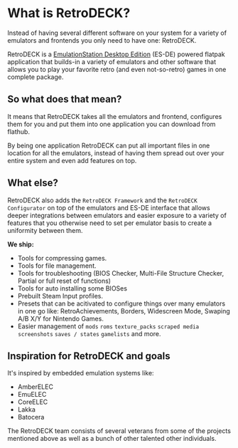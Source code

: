 

# What is RetroDECK?

Instead of having several different software on your system for a variety of emulators and frontends you only need to have one: RetroDECK.

RetroDECK is a [EmulationStation Desktop Edition](https://es-de.org) (ES-DE) powered flatpak application that builds-in a variety of emulators and other software that allows you to play your favorite retro (and even not-so-retro) games in one complete package.

## So what does that mean?
It means that RetroDECK takes all the emulators and frontend, configures them for you and put them into one application you can download from flathub.

By being one application RetroDECK can put all important files in one location  for all the emulators, instead of having them spread out over your entire system and even add features on top.

## What else?
RetroDECK also adds the `RetroDECK Framework` and the `RetroDECK Configurator` on top of the emulators and ES-DE interface that allows deeper integrations between emulators and easier exposure to a variety of features that you otherwise need to set per emulator basis to create a uniformity between them.

**We ship:**

* Tools for compressing games.
* Tools for file management.
* Tools for troubleshooting (BIOS Checker, Multi-File Structure Checker, Partial or full reset of functions)
* Tools for auto installing some BIOSes
* Prebuilt Steam Input profiles.
* Presets that can be acitivated to configure things over many emulators in one go like: RetroAchievements, Borders, Widescreen Mode, Swaping A/B X/Y for Nintendo Games.
* Easier management of `mods` `roms` `texture_packs` `scraped media` `screenshots` `saves / states` `gamelists` and more.


## Inspiration for RetroDECK and goals
It's inspired by embedded emulation systems like:

- AmberELEC
- EmuELEC
- CoreELEC
- Lakka
- Batocera


The RetroDECK team consists of several veterans from some of the projects mentioned above as well as a bunch of other talented other individuals.
